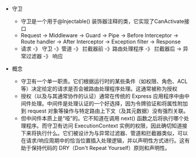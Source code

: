 - 守卫
    - 守卫是一个用于@Injectable() 装饰器注释的类，它实现了CanActivate接口
    - Request -> Middleware -> Guard -> Pipe -> Before Interceptor -> Route handler -> After Interceptor -> Exception filter -> Response
    - 请求 -》 守卫 -》管道 -》 拦截器前 -》路由处理程序 -》 拦截器后 -> 异常过滤器 -》 响应

- 概念
    - 守卫有一个单一职责。它们根据运行时的某些条件（如权限、角色、ACL 等）决定给定的请求是否会被路由处理程序处理。这通常被称为授权
    - 授权（以及与其通常协作的认证）通常在传统的 Express 应用程序中由中间件处理。中间件是处理认证的一个好选择，因为令牌验证和将属性附加到 request 对象等操作与特定路由上下文（及其元数据）没有强烈关联。
    - 但中间件本质上是“哑”的。它不知道在调用 next() 函数之后将执行哪个处理程序。而守卫有访问 ExecutionContext 实例的权限，因此确切知道接下来将执行什么。它们被设计为与异常过滤器、管道和拦截器类似，可以在请求/响应周期中的恰当位置插入处理逻辑，并以声明性方式进行。这有助于保持代码的 DRY（Don't Repeat Yourself）原则和声明性。